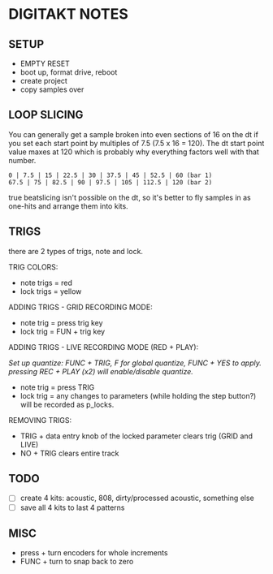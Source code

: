 # DIGITAKT NOTES

## SETUP

* EMPTY RESET
* boot up, format drive, reboot
* create project
* copy samples over

## LOOP SLICING

You can generally get a sample broken into even sections of 16 on the dt if you set each start point by multiples of 7.5 (7.5 x 16 = 120). The dt start point value maxes at 120 which is probably why everything factors well with that number.

```
0 | 7.5 | 15 | 22.5 | 30 | 37.5 | 45 | 52.5 | 60 (bar 1)
67.5 | 75 | 82.5 | 90 | 97.5 | 105 | 112.5 | 120 (bar 2)
```

true beatslicing isn't possible on the dt, so it's better to fly samples in as one-hits and arrange them into kits.

## TRIGS

there are 2 types of trigs, note and lock.

TRIG COLORS:

* note trigs = red
* lock trigs = yellow

ADDING TRIGS - GRID RECORDING MODE:

* note trig = press trig key
* lock trig = FUN + trig key

ADDING TRIGS - LIVE RECORDING MODE (RED + PLAY):

_Set up quantize:  FUNC + TRIG, F for global quantize, FUNC + YES to apply. pressing REC + PLAY (x2) will enable/disable quantize._

* note trig = press TRIG
* lock trig = any changes to parameters (while holding the step button?) will be recorded as p_locks.

REMOVING TRIGS:

* TRIG + data entry knob of the locked parameter clears trig (GRID and LIVE)
* NO + TRIG clears entire track

## TODO

- [ ] create 4 kits: acoustic, 808, dirty/processed acoustic, something else
- [ ] save all 4 kits to last 4 patterns

## MISC

- press + turn encoders for whole increments
- FUNC + turn to snap back to zero
